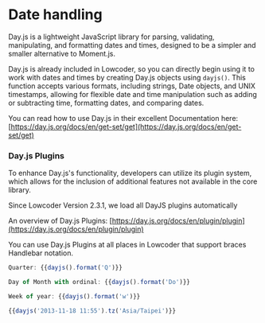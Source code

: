 # Date handling

Day.js is a lightweight JavaScript library for parsing, validating, manipulating, and formatting dates and times, designed to be a simpler and smaller alternative to Moment.js.

Day.js is already included in Lowcoder, so you can directly begin using it to work with dates and times by creating Day.js objects using `dayjs()`. This function accepts various formats, including strings, Date objects, and UNIX timestamps, allowing for flexible date and time manipulation such as adding or subtracting time, formatting dates, and comparing dates.

You can read how to use Day.js in their excellent Documentation here: [https://day.js.org/docs/en/get-set/get](https://day.js.org/docs/en/get-set/get)

### Day.js Plugins

To enhance Day.js's functionality, developers can utilize its plugin system, which allows for the inclusion of additional features not available in the core library.&#x20;

Since Lowcoder Version 2.3.1, we load all DayJS plugins automatically

An overview of Day.js Plugins: [https://day.js.org/docs/en/plugin/plugin](https://day.js.org/docs/en/plugin/plugin)

You can use Day.js Plugins at all places in Lowcoder that support braces Handlebar notation.

```javascript
Quarter: {{dayjs().format('Q')}}

Day of Month with ordinal: {{dayjs().format('Do')}}

Week of year: {{dayjs().format('w')}}

{{dayjs('2013-11-18 11:55').tz('Asia/Taipei')}}

```

